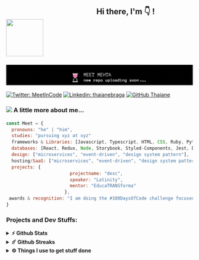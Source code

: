 <h2> &nbsp;&nbsp&nbsp;&nbsp;&nbsp&nbsp;&nbsp;&nbsp;&nbsp;&nbsp;&nbsp;&nbsp;&nbsp;&nbsp;&nbsp;&nbsp;&nbsp;&nbsp;&nbsp;&nbsp;&nbsp;&nbsp;&nbsp;&nbsp;&nbsp;&nbsp;&nbsp;&nbsp;&nbsp;&nbsp;&nbsp;&nbsp;&nbsp;&nbsp;&nbsp;&nbsp;&nbsp;&nbsp;&nbsp;&nbsp;&nbsp;&nbsp;&nbsp;&nbsp;&nbsp;&nbsp;&nbsp;&nbsp; Hi there, I'm 👇 ! <img src="https://octodex.github.com/images/daftpunktocat-guy.gif" width="100" height="100"> </h2>

![](https://github.com/MeetInCode/MeetInCode/blob/bb2f437658a14126c2dfdd6ccedd7ab651c3239f/mygif.gif)

<!--profilelinks--https://dev.to/envoy_/150-badges-for-github-pnk#social-->
[![Twitter: MeetInCode](https://img.shields.io/twitter/follow/MeetInCode?style=social)](https://twitter.com/MeetInCode)
[![Linkedin: thaianebraga](https://img.shields.io/badge/-thaianebraga-blue?style=flat-square&logo=Linkedin&logoColor=white&link=https://www.linkedin.com/in/thaianebraga/)](https://www.linkedin.com/in/thaianebraga/)
[![GitHub Thaiane](https://img.shields.io/github/followers/thaiane?label=follow&style=social)](https://github.com/Thaiane)

<!--profilelinks---->

### <img src="https://media.giphy.com/media/VgCDAzcKvsR6OM0uWg/giphy.gif" width="50"> A little more about me...  

```javascript
const Meet = {
  pronouns: "he" | "him",
  studies: "pursuing xyz at xyz"
  frameworks & Libraries: [Javascript, Typescript, HTML, CSS, Ruby, Python, Java],
  databases: [React, Redux, Node, Storybook, Styled-Components, Jest, Docker],
  design: ["microservices", "event-driven", "design system pattern"],
  hosting/SaaS: ["microservices", "event-driven", "design system pattern"],
  projects: {
                        projectname: "desc",
                        speaker: "Latinity",
                        mentor: "EducaTRANSforma"
                      },
 awards & recognition: "I am doing the #100DaysOfCode challenge focused on react and typescript"
}
```

### Projects and Dev Stuffs:

<details>
  <summary><b>⚡ Github Stats</b></summary>

  <br />
  
<div align="center">
<p>&nbsp;<img align="center" src="https://github-readme-stats.vercel.app/api?username=MeetInCode&show_icons=true&theme=highcontrast&locale=en" alt="MeetInCode" /></p>
	 <img align="center" src="https://github-readme-stats.vercel.app/api/top-langs?username=MeetInCode&show_icons=true&theme=highcontrast&locale=en&layout=compact" alt="MeetInCode" />
  <br />
</div>

 
 
</details>

<details>
  <summary><b>☄️ Github Streaks</b></summary>

 <div align="center">
  <img src="https://github-readme-streak-stats.herokuapp.com/?user=MeetInCode&theme=highcontrast" alt="MeetInCode" />
	 <br/>
<img src="https://github.com/MeetInCode/MeetInCode/blob/output/github-contribution-grid-snake.svg" />
  
</div>

</details>

<details>
  <br />
  <summary><b>⚙️ Things I use to get stuff done</b></summary>
  	<ul>
  	    <li><b>OS:</b> MacOS 13 Ventura</li>
	    <li><b>Laptop: </b> Macbook Air M1</li>
  	    <li><b>Browser: </b> Chrome & Safari</li>
	    <li><b>Terminal: </b> ZSH: Oh My Zsh (PowerLevel10k)</li>
	    <li><b>Code Editor:</b> VSCode - The best editor out there</li>
 	    <li><b>Other Tools:</b> Postman, Notion, Bitwarden and Raindrop</li>
	    <li><b>To Stay Updated:</b> Twitter, Product Hunt and Hacker News</li>
	</ul>
</details>


#

